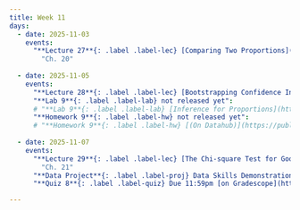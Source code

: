 ```yaml
---
title: Week 11
days:
  - date: 2025-11-03
    events:
      "**Lecture 27**{: .label .label-lec} [Comparing Two Proportions](https://ph142-ucb.github.io/fa25/src/lec/Lec27_Comparing-two-proportions.html) [(Recording)]()":
        "Ch. 20"
        
  - date: 2025-11-05
    events:
      "**Lecture 28**{: .label .label-lec} [Bootstrapping Confidence Intervals](https://ph142-ucb.github.io/fa25/src/lec/Lec28_bootstrapping.html) [(Recording)]()":
      "**Lab 9**{: .label .label-lab} not released yet":
      # "**Lab 9**{: .label .label-lab} [Inference for Proportions](https://publichealth.datahub.berkeley.edu/hub/user-redirect/git-pull?repo=https%3A%2F%2Fgithub.com%2Fph142-ucb%2Fph142-fa25&urlpath=rstudio%2F&branch=main) (Due Nov 8th)":
      "**Homework 9**{: .label .label-hw} not released yet":
      # "**Homework 9**{: .label .label-hw} [(On Datahub)](https://publichealth.datahub.berkeley.edu/hub/user-redirect/git-pull?repo=https%3A%2F%2Fgithub.com%2Fph142-ucb%2Fph142-fa25&urlpath=rstudio%2F&branch=main)": 
      
  - date: 2025-11-07
    events:
      "**Lecture 29**{: .label .label-lec} [The Chi-square Test for Goodness of Fit](https://ph142-ucb.github.io/fa25/src/lec/Lec29_Inference-categorical-var-greater-than-2-levels.html) [(Recording)]()":
        "Ch. 21"  
      "**Data Project**{: .label .label-proj} Data Skills Demonstration Part II (Due 10:00 PM PST)":
      "**Quiz 8**{: .label .label-quiz} Due 11:59pm [on Gradescope](https://www.gradescope.com/courses/833518)":

---
```


